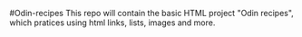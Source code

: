#Odin-recipes
This repo will contain the basic HTML project "Odin recipes", which pratices using html links, lists, images and more.